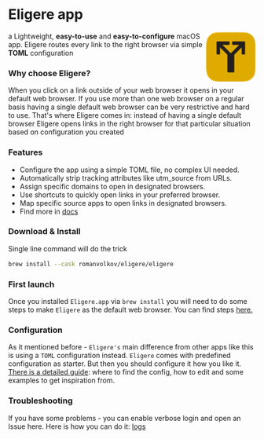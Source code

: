 # Eligere app

<img src="./docs/images/eligere.png" width="20%" align="right">

a Lightweight, **easy-to-use** and **easy-to-configure** macOS app. Eligere routes every link to the right browser via simple **TOML** configuration

### Why choose Eligere?
When you click on a link outside of your web browser it opens in your default web browser. If you use more than one web browser on a regular basis having a single default web browser can be very restrictive and hard to use.  That's where Eligere comes in: instead of having a single default browser Eligere opens links in the right browser for that particular situation based on configuration you created

### Features
- Configure the app using a simple TOML file, no complex UI needed.
- Automatically strip tracking attributes like utm_source from URLs.
- Assign specific domains to open in designated browsers.
- Use shortcuts to quickly open links in your preferred browser.
- Map specific source apps to open links in designated browsers.
- Find more in [docs](./docs/config.md)

### Download & Install

Single line command will do the trick

```bash
brew install --cask romanvolkov/eligere/eligere
```


### First launch 
Once you installed `Eligere.app` via `brew install` you will need to do some steps to make `Eligere` as the default web browser. You can find steps [here.](./docs/first_launch.md)

### Configuration
As it mentioned before - `Eligere's` main difference from other apps like this is using a `TOML` configuration instead. `Eligere` comes with predefined configuration as starter. But then you should configure it how you like it. [There is a detailed guide](./docs/config.md): where to find the config, how to edit and some examples to get inspiration from.

### Troubleshooting
If you have some problems - you can enable verbose login and open an Issue here. Here is how you can do it:  [logs](./docs/logs.md)

